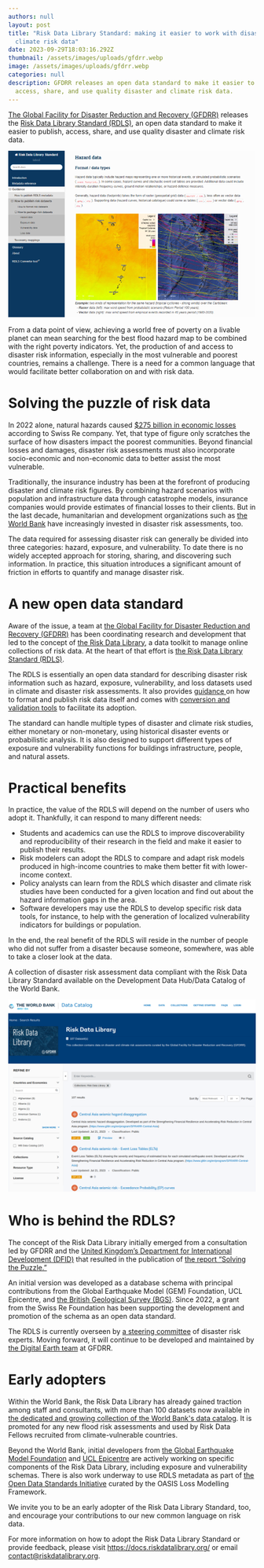 ```yaml
---
authors: null
layout: post
title: "Risk Data Library Standard: making it easier to work with disaster and
  climate risk data"
date: 2023-09-29T18:03:16.292Z
thumbnail: /assets/images/uploads/gfdrr.webp
image: /assets/images/uploads/gfdrr.webp
categories: null
description: GFDRR releases an open data standard to make it easier to publish,
  access, share, and use quality disaster and climate risk data.
---
```

[The Global Facility for Disaster Reduction and Recovery (GFDRR)](https://www.gfdrr.org/en) releases the [Risk Data Library Standard (RDLS)](https://docs.riskdatalibrary.org/), an open data standard to make it easier to publish, access, share, and use quality disaster and climate risk data.

![](assets/images/uploads/gfdrr.webp "The RDLS documentation provides guidance on how to package risk datasets and comes with a metadata conversion and validation tool to facilitate its adoption.")

From a data point of view, achieving a world free of poverty on a livable planet can mean searching for the best flood hazard map to be combined with the right poverty indicators. Yet, the production of and access to disaster risk information, especially in the most vulnerable and poorest countries, remains a challenge. There is a need for a common language that would facilitate better collaboration on and with risk data.

# Solving the puzzle of risk data

In 2022 alone, natural hazards caused [$275 billion in economic losses](https://www.swissre.com/institute/research/sigma-research/sigma-2023-01.html) according to Swiss Re company. Yet, that type of figure only scratches the surface of how disasters impact the poorest communities. Beyond financial losses and damages, disaster risk assessments must also incorporate socio-economic and non-economic data to better assist the most vulnerable.

Traditionally, the insurance industry has been at the forefront of producing disaster and climate risk figures. By combining hazard scenarios with population and infrastructure data through catastrophe models, insurance companies would provide estimates of financial losses to their clients. But in the last decade, humanitarian and development organizations such as [the World Bank](https://ieg.worldbankgroup.org/evaluations/reducing-disaster-risks-natural-hazards) have increasingly invested in disaster risk assessments, too.

The data required for assessing disaster risk can generally be divided into three categories: hazard, exposure, and vulnerability. To date there is no widely accepted approach for storing, sharing, and discovering such information. In practice, this situation introduces a significant amount of friction in efforts to quantify and manage disaster risk.

# A new open data standard

Aware of the issue, a team at [the Global Facility for Disaster Reduction and Recovery (GFDRR)](https://www.gfdrr.org/en) has been coordinating research and development that led to the concept of [the Risk Data Library](https://riskdatalibrary.org/), a data toolkit to manage online collections of risk data. At the heart of that effort is [the Risk Data Library Standard (RDLS)](https://docs.riskdatalibrary.org/index.html).

The RDLS is essentially an open data standard for describing disaster risk information such as hazard, exposure, vulnerability, and loss datasets used in climate and disaster risk assessments. It also provides [guidance ](https://docs.riskdatalibrary.org/en/latest/)on how to format and publish risk data itself and comes with [conversion and validation tools](https://metadata.riskdatalibrary.org/) to facilitate its adoption.

The standard can handle multiple types of disaster and climate risk studies, either monetary or non-monetary, using historical disaster events or probabilistic analysis. It is also designed to support different types of exposure and vulnerability functions for buildings infrastructure, people, and natural assets.

# Practical benefits

In practice, the value of the RDLS will depend on the number of users who adopt it. Thankfully, it can respond to many different needs:

* Students and academics can use the RDLS to improve discoverability and reproducibility of their research in the field and make it easier to publish their results.
* Risk modelers can adopt the RDLS to compare and adapt risk models produced in high-income countries to make them better fit with lower-income context.
* Policy analysts can learn from the RDLS which disaster and climate risk studies have been conducted for a given location and find out about the hazard information gaps in the area.
* Software developers may use the RDLS to develop specific risk data tools, for instance, to help with the generation of localized vulnerability indicators for buildings or population.

In the end, the real benefit of the RDLS will reside in the number of people who did not suffer from a disaster because someone, somewhere, was able to take a closer look at the data.

A collection of disaster risk assessment data compliant with the Risk Data Library Standard available on the Development Data Hub/Data Catalog of the World Bank.

![](assets/images/uploads/screenshot-from-2023-09-23-14-33-07.png "A collection of disaster risk assessment data compliant with the Risk Data Library Standard available on the Development Data Hub/Data Catalog of the World Bank.")

# Who is behind the RDLS?

The concept of the Risk Data Library initially emerged from a consultation led by GFDRR and the [United Kingdom’s Department for International Development (DFID)](https://www.gov.uk/government/organisations/department-for-international-development) that resulted in the publication of [the report “Solving the Puzzle.”](https://www.gfdrr.org/en/solving-puzzle-innovating-reduce-risk) 

An initial version was developed as a database schema with principal contributions from the Global Earthquake Model (GEM) Foundation, UCL Epicentre, and [the British Geological Survey (BGS)](https://www.bgs.ac.uk/). Since 2022, a grant from the Swiss Re Foundation has been supporting the development and promotion of the schema as an open data standard.

The RDLS is currently overseen by [a steering committee](https://github.com/GFDRR/rdl-standard/tree/dev/SteeringCommittee) of disaster risk experts. Moving forward, it will continue to be developed and maintained by [the Digital Earth team](https://www.gfdrr.org/en/digitalearthpartnership) at GFDRR.

# Early adopters

Within the World Bank, the Risk Data Library has already gained traction among staff and consultants, with more than 100 datasets now available in [the dedicated and growing collection of the World Bank's data catalog](https://datacatalog.worldbank.org/search/collections/rdl). It is promoted for any new flood risk assessments and used by Risk Data Fellows recruited from climate-vulnerable countries.

Beyond the World Bank, initial developers from [the Global Earthquake Model Foundation](https://www.globalquakemodel.org/gem) and [UCL Epicentre](https://www.ucl.ac.uk/epicentre/epicentre-people) are actively working on specific components of the Risk Data Library, including exposure and vulnerability schemas. There is also work underway to use RDLS metadata as part of [the Open Data Standards Initiative](https://oasislmf.org/open-data-standards#:~:text=What%20is%20ODS%3F,challenges%20in%20the%20insurance%20market.) curated by the OASIS Loss Modelling Framework.

We invite you to be an early adopter of the Risk Data Library Standard, too, and encourage your contributions to our new common language on risk data.



For more information on how to adopt the Risk Data Library Standard or provide feedback, please visit <https://docs.riskdatalibrary.org/> or email contact@riskdatalibrary.org.